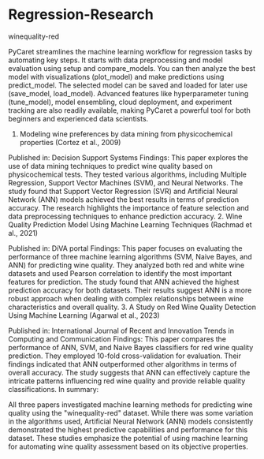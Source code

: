# Regression-Research
winequality-red

PyCaret streamlines the machine learning workflow for regression tasks by automating key steps. It starts with data preprocessing and model evaluation using setup and compare_models. You can then analyze the best model with visualizations (plot_model) and make predictions using predict_model. The selected model can be saved and loaded for later use (save_model, load_model). Advanced features like hyperparameter tuning (tune_model), model ensembling, cloud deployment, and experiment tracking are also readily available, making PyCaret a powerful tool for both beginners and experienced data scientists.

1. Modeling wine preferences by data mining from physicochemical properties (Cortez et al., 2009)

Published in: Decision Support Systems
Findings: This paper explores the use of data mining techniques to predict wine quality based on physicochemical tests. They tested various algorithms, including Multiple Regression, Support Vector Machines (SVM), and Neural Networks. The study found that Support Vector Regression (SVR) and Artificial Neural Network (ANN) models achieved the best results in terms of prediction accuracy. The research highlights the importance of feature selection and data preprocessing techniques to enhance prediction accuracy.
2. Wine Quality Prediction Model Using Machine Learning Techniques (Rachmad et al., 2021)

Published in: DiVA portal
Findings: This paper focuses on evaluating the performance of three machine learning algorithms (SVM, Naive Bayes, and ANN) for predicting wine quality. They analyzed both red and white wine datasets and used Pearson correlation to identify the most important features for prediction. The study found that ANN achieved the highest prediction accuracy for both datasets. Their results suggest ANN is a more robust approach when dealing with complex relationships between wine characteristics and overall quality.
3. A Study on Red Wine Quality Detection Using Machine Learning (Agarwal et al., 2023)

Published in: International Journal of Recent and Innovation Trends in Computing and Communication
Findings: This paper compares the performance of ANN, SVM, and Naive Bayes classifiers for red wine quality prediction. They employed 10-fold cross-validation for evaluation. Their findings indicated that ANN outperformed other algorithms in terms of overall accuracy. The study suggests that ANN can effectively capture the intricate patterns influencing red wine quality and provide reliable quality classifications.
In summary:

All three papers investigated machine learning methods for predicting wine quality using the "winequality-red" dataset. While there was some variation in the algorithms used, Artificial Neural Network (ANN) models consistently demonstrated the highest predictive capabilities and performance for this dataset. These studies emphasize the potential of using machine learning for automating wine quality assessment based on its objective properties.
